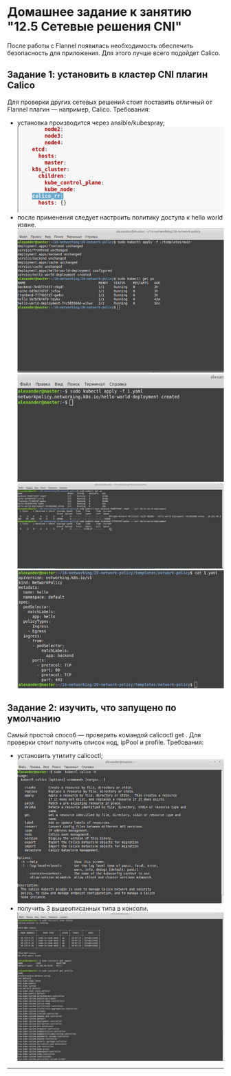 # Домашнее задание к занятию "12.5 Сетевые решения CNI"
После работы с Flannel появилась необходимость обеспечить безопасность для приложения. Для этого лучше всего подойдет Calico.
## Задание 1: установить в кластер CNI плагин Calico
Для проверки других сетевых решений стоит поставить отличный от Flannel плагин — например, Calico. Требования: 
* установка производится через ansible/kubespray;
![Screenshot](1-1.png)
* после применения следует настроить политику доступа к hello world извне.
![Screenshot](1-2-1.png)
![Screenshot](1-2-2.png)
![Screenshot](1-2-3.png)
![Screenshot](1-2-4policy.png)

## Задание 2: изучить, что запущено по умолчанию
Самый простой способ — проверить командой calicoctl get <type>. Для проверки стоит получить список нод, ipPool и profile.
Требования: 
* установить утилиту calicoctl;
![Screenshot](2-1.png)
* получить 3 вышеописанных типа в консоли.
![Screenshot](2-2.png)

---





